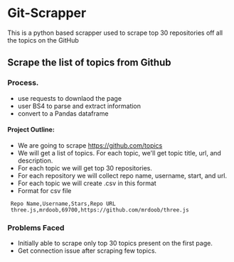# Git-Scrapper
This is a python based scrapper used to scrape top 30 repositories off all the topics on the GitHub

## Scrape the list of topics from Github

### Process.

- use requests to downlaod the page
- user BS4 to parse and extract information
- convert to a Pandas dataframe

#### Project Outline:
- We are going to scrape https://github.com/topics
- We will get a list of topics. For each topic, we'll get topic title, url, and description.
- For each topic we will get top 30 repositories.
- For each repository we will collect repo name, username, start, and url.
- For each topic we will create .csv in this format
- Format for csv file
```
 Repo Name,Username,Stars,Repo URL
 three.js,mrdoob,69700,https://github.com/mrdoob/three.js
```

### Problems Faced
- Initially able to scrape only top 30 topics present on the first page.
- Get connection issue after scraping few topics.
